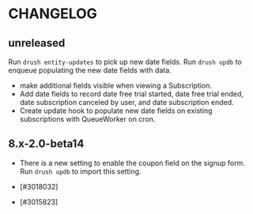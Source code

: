 # CHANGELOG

## unreleased

Run `drush entity-updates` to pick up new date fields.
Run `drush updb` to enqueue populating the new date fields with data.

* make additional fields visible when viewing a Subscription.
* Add date fields to record date free trial started, date free trial ended, date subscription canceled by user, and date subscription ended.
* Create update hook to populate new date fields on existing subscriptions with QueueWorker on cron.


## 8.x-2.0-beta14

* There is a new setting to enable the coupon field on the signup form.
  Run `drush updb` to import this setting.

* [#3018032]
* [#3015823]

